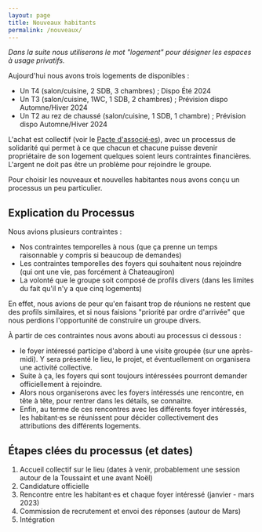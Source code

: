```yaml
---
layout: page
title: Nouveaux habitants
permalink: /nouveaux/
---
```


*Dans la suite nous utiliserons le mot "logement" pour désigner les espaces à usage privatifs.*

Aujourd'hui nous avons trois logements de disponibles :
 - Un T4 (salon/cuisine, 2 SDB, 3 chambres) ; Dispo Été 2024
 - Un T3 (salon/cuisine, 1WC, 1 SDB, 2 chambres) ; Prévision dispo Automne/Hiver 2024
 - Un T2 au rez de chaussé (salon/cuisine, 1 SDB, 1 chambre) ; Prévision dispo Automne/Hiver 2024

L'achat est collectif (voir le [Pacte d'associé·es](../documents)), avec un processus de solidarité qui permet à ce que chacun et chacune puisse devenir propriétaire de son logement quelques soient leurs contraintes financières. L'argent ne doit pas être un problème pour rejoindre le groupe.

Pour choisir les nouveaux et nouvelles habitantes nous avons conçu un processus un peu particulier.

## Explication du Processus

Nous avions plusieurs contraintes :
 - Nos contraintes temporelles à nous (que ça prenne un temps raisonnable y compris si beaucoup de demandes)
 - Les contraintes temporelles des foyers qui souhaitent nous rejoindre (qui ont une vie, pas forcément à Chateaugiron)
 - La volonté que le groupe soit composé de profils divers (dans les limites du fait qu'il n'y a que cinq logements)



En effet, nous avions de peur qu'en faisant trop de réunions ne restent que des profils similaires, et si nous faisions "priorité par ordre d'arrivée" que nous perdions l'opportunité de construire un groupe divers.

À partir de ces contraintes nous avons abouti au processus ci dessous : 
 - le foyer intéressé participe d'abord à une visite groupée (sur une après-midi). Y sera présenté le lieu, le projet, et éventuellement on organisera une activité collective.
 - Suite à ça, les foyers qui sont toujours intéressées pourront demander officiellement à rejoindre. 
 - Alors nous organiserons avec les foyers intéressés une rencontre, en tête à tête, pour rentrer dans les détails, se connaitre.
 - Enfin, au terme de ces rencontres avec les différents foyer intéressés, les habitant·es se réunissent pour décider collectivement des attributions des différents logements.


## Étapes clées du processus (et dates)

 1. Accueil collectif sur le lieu (dates à venir, probablement une session autour de la Toussaint et une avant Noël)
 1. Candidature officielle
 1. Rencontre entre les habitant·es et chaque foyer intéressé (janvier - mars 2023)
 1. Commission de recrutement et envoi des réponses (autour de Mars)
 1. Intégration
